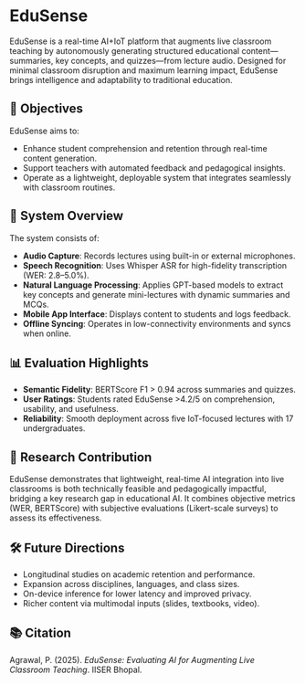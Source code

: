 # EduSense

EduSense is a real-time AI+IoT platform that augments live classroom teaching by autonomously generating structured educational content—summaries, key concepts, and quizzes—from lecture audio. Designed for minimal classroom disruption and maximum learning impact, EduSense brings intelligence and adaptability to traditional education.

## 🎯 Objectives

EduSense aims to:

- Enhance student comprehension and retention through real-time content generation.
- Support teachers with automated feedback and pedagogical insights.
- Operate as a lightweight, deployable system that integrates seamlessly with classroom routines.

## 🔧 System Overview

The system consists of:

- **Audio Capture**: Records lectures using built-in or external microphones.
- **Speech Recognition**: Uses Whisper ASR for high-fidelity transcription (WER: 2.8–5.0%).
- **Natural Language Processing**: Applies GPT-based models to extract key concepts and generate mini-lectures with dynamic summaries and MCQs.
- **Mobile App Interface**: Displays content to students and logs feedback.
- **Offline Syncing**: Operates in low-connectivity environments and syncs when online.

## 📊 Evaluation Highlights

- **Semantic Fidelity**: BERTScore F1 > 0.94 across summaries and quizzes.
- **User Ratings**: Students rated EduSense >4.2/5 on comprehension, usability, and usefulness.
- **Reliability**: Smooth deployment across five IoT-focused lectures with 17 undergraduates.

## 🔬 Research Contribution

EduSense demonstrates that lightweight, real-time AI integration into live classrooms is both technically feasible and pedagogically impactful, bridging a key research gap in educational AI. It combines objective metrics (WER, BERTScore) with subjective evaluations (Likert-scale surveys) to assess its effectiveness.

## 🛠 Future Directions

- Longitudinal studies on academic retention and performance.
- Expansion across disciplines, languages, and class sizes.
- On-device inference for lower latency and improved privacy.
- Richer content via multimodal inputs (slides, textbooks, video).

## 📚 Citation

Agrawal, P. (2025). *EduSense: Evaluating AI for Augmenting Live Classroom Teaching*. IISER Bhopal.
